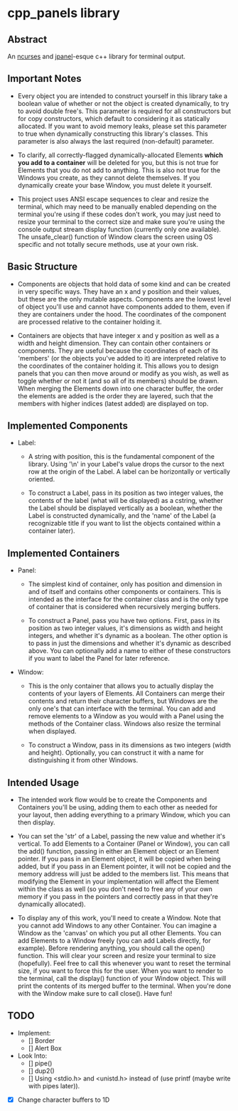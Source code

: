 # cpp_panels library

## Abstract
An [ncurses](https://www.gnu.org/software/ncurses/) and [jpanel](https://docs.oracle.com/javase/tutorial/uiswing/components/panel.html)-esque c++ library for terminal output.


## Important Notes
- Every object you are intended to construct yourself in this library take a boolean value of whether or not the object is created dynamically, to try to avoid double free's. This parameter is required for all constructors but for copy constructors, which default to considering it as statically allocated. If you want to avoid memory leaks, please set this parameter to true when dynamically constructing this library's classes. This parameter is also always the last required (non-default) parameter.

- To clarify, all correctly-flagged dynamically-allocated Elements **which you add to a container** will be deleted for you, but this is not true for Elements that you do not add to anything. This is also not true for the Windows you create, as they cannot delete themselves. If you dynamically create your base Window, you must delete it yourself.

- This project uses ANSI escape sequences to clear and resize the terminal, which may need to be manually enabled depending on the terminal you're using if these codes don't work, you may just need to resize your terminal to the correct size and make sure you're using the console output stream display function (currently only one available). The unsafe_clear() function of Window clears the screen using OS specific and not totally secure methods, use at your own risk.


## Basic Structure
- Components are objects that hold data of some kind and can be created in very specific ways. They have an x and y position and their values, but these are the only mutable aspects. Components are the lowest level of object you'll use and cannot have components added to them, even if they are containers under the hood. The coordinates of the component are processed relative to the container holding it.

- Containers are objects that have integer x and y position as well as a width and height dimension. They can contain other containers or components. They are useful because the coordinates of each of its 'members' (or the objects you've added to it) are interpreted relative to the coordinates of the container holding it. This allows you to design panels that you can then move around or modify as you wish, as well as toggle whether or not it (and so all of its members) should be drawn. When merging the Elements down into one character buffer, the order the elements are added is the order they are layered, such that the members with higher indices (latest added) are displayed on top.


## Implemented Components
- Label:
  - A string with position, this is the fundamental component of the library. Using '\n' in your Label's value drops the cursor to the next row at the origin of the Label. A label can be horizontally or vertically oriented.

  - To construct a Label, pass in its position as two integer values, the contents of the label (what will be displayed) as a cstring, whether the Label should be displayed vertically as a boolean, whether the Label is constructed dynamically, and the 'name' of the Label (a recognizable title if you want to list the objects contained within a container later).


## Implemented Containers
- Panel:
  - The simplest kind of container, only has position and dimension in and of itself and contains other components or containers. This is intended as the interface for the container class and is the only type of container that is considered when recursively merging buffers.

  - To construct a Panel, pass you have two options. First, pass in its position as two integer values, it's dimensions as width and height integers, and whether it's dynamic as a boolean. The other option is to pass in just the dimensions and whether it's dynamic as described above. You can optionally add a name to either of these constructors if you want to label the Panel for later reference.
        
- Window:
  - This is the only container that allows you to actually display the contents of your layers of Elements. All Containers can merge their contents and return their character buffers, but Windows are the only one's that can interface with the terminal. You can add and remove elements to a Window as you would with a Panel using the methods of the Container class. Windows also resize the terminal when displayed.

  - To construct a Window, pass in its dimensions as two integers (width and height). Optionally, you can construct it with a name for distinguishing it from other Windows.


## Intended Usage
- The intended work flow would be to create the Components and Containers you'll be using, adding them to each other as needed for your layout, then adding everything to a primary Window, which you can then display.

- You can set the 'str' of a Label, passing the new value and whether it's vertical. To add Elements to a Container (Panel or Window), you can call the add() function, passing in either an Element object or an Element pointer. If you pass in an Element object, it will be copied when being added, but if you pass in an Element pointer, it will not be copied and the memory address will just be added to the members list. This means that modifying the Element in your implementation will affect the Element within the class as well (so you don't need to free any of your own memory if you pass in the pointers and correctly pass in that they're dynamically allocated).

- To display any of this work, you'll need to create a Window. Note that you cannot add Windows to any other Container. You can imagine a Window as the 'canvas' on which you put all other Elements. You can add Elements to a Window freely (you can add Labels directly, for example). Before rendering anything, you should call the open() function. This will clear your screen and resize your terminal to size (hopefully). Feel free to call this whenever you want to reset the terminal size, if you want to force this for the user. When you want to render to the terminal, call the display() function of your Window object. This will print the contents of its merged buffer to the terminal. When you're done with the Window make sure to call close(). Have fun!


## TODO
- Implement:
  - [] Border
  - [] Alert Box
- Look Into:
  - [] pipe()
  - [] dup2()
  - [] Using <stdio.h> and <unistd.h> instead of <iostream> (use printf (maybe write with pipes later)).
- [x] Change character buffers to 1D